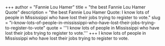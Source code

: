 +++
author = "Fannie Lou Hamer"
title = "the best Fannie Lou Hamer Quote"
description = "the best Fannie Lou Hamer Quote: I know lots of people in Mississippi who have lost their jobs trying to register to vote."
slug = "i-know-lots-of-people-in-mississippi-who-have-lost-their-jobs-trying-to-register-to-vote"
quote = '''I know lots of people in Mississippi who have lost their jobs trying to register to vote.'''
+++
I know lots of people in Mississippi who have lost their jobs trying to register to vote.
